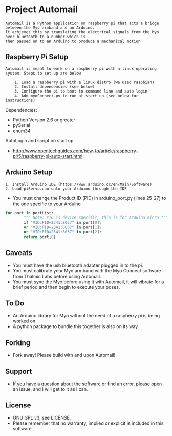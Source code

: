 # Project Automail
    Automail is a Python application on raspberry pi that acts a bridge between the Myo armband and an Arduino.
    It achieves this by translating the electrical signals from the Myo over bluetooth to a number which is
    then passed on to an Arduino to produce a mechanical motion

## Raspberry Pi Setup

    Automail is meant to work on a raspberry pi with a linux operating system. Steps to set up are below

        1. Load a raspberry pi with a linux distro (we used raspbian)
        2. Install dependencies (see below)
        3. Configure the pi to boot to command line and auto login
        4. Add myoConnect.py to run at start up (see below for instructions)

Dependencies:
- Python Version 2.6 or greater
- pySerial
- enum34

AutoLogin and script on start up:
- http://www.opentechguides.com/how-to/article/raspberry-pi/5/raspberry-pi-auto-start.html

## Arduino Setup

    1. Install Arduino IDE (https://www.arduino.cc/en/Main/Software)
    2. Load piServo.uno onto your Arduino through the IDE

- You must change the Product ID (PID) in arduino_port.py (lines 25-27) to the one specific to your Arduino

```python
for port in portList:
        """ Note: PID is device specific, this is for arduino micro """
        if "VID:PID=2341:8037" in port[0]\
        or "VID:PID=2341:8037" in port[1]\
        or "VID:PID=2341:8037" in port[2]:
        return port[0]
```

## Caveats

- You must have the usb bluetooth adapter plugged in to the pi.
- You must calibrate your Myo armband with the Myo Connect software from Thalmic Labs before using Automail.
- You must sync the Myo before using it with Automail, it will vibrate for a brief period and then begin to execute
  your poses.

## To Do

- An Arduino library for Myo without the need of a raspberry pi is being worked on
- A python package to bundle this together is also on its way

## Forking

- Fork away! Please build with and upon Automail!

## Support

- If you have a question about the software or find an error, please open an issue, and I will get to it as I can.

## License

- GNU GPL v3, see LICENSE.
- Please remember that no warranty, implied or explicit is included in this software.

